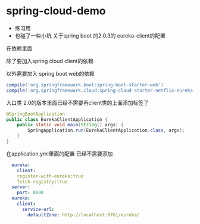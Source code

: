 # spring-cloud-demo 
 - 练习用
 - 也碰了一些小坑
关于spring boot 的2.0.3的
eureka-client的配置

在依赖里面



除了要加入spring cloud client的依赖

以外需要加入 spring boot web的依赖

```groovy
compile('org.springframework.boot:spring-boot-starter-web')
compile('org.springframework.cloud:spring-cloud-starter-netflix-eureka-client')
```


入口类
2.0的版本里面已经不需要再client类的上面添加标签了

```java
@SpringBootApplication
public class EurekaClientApplication {
	public static void main(String[] args) {
    	SpringApplication.run(EurekaClientApplication.class, args);
	}
}
```


在application.yml里面的配置
已经不需要添加

```yml
  eureka:
    client:
  	register-with-eureka:true
  	fetch-registry:true
  server:
    port: 8000
  eureka:
    client:
      service-url:
        defaultZone: http://localhost:8761/eureka/
  
```





​	  
	  

